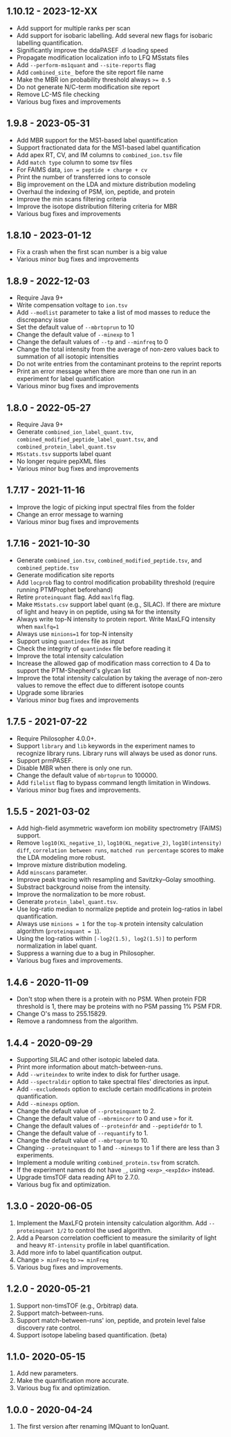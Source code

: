 ## 1.10.12 - 2023-12-XX
- Add support for multiple ranks per scan
- Add support for isobaric labelling. Add several new flags for isobaric labelling quantification.
- Significantly improve the ddaPASEF .d loading speed
- Propagate modification localization info to LFQ MSstats files
- Add `--perform-ms1quant` and `--site-reports` flag
- Add `combined_site_` before the site report file name
- Make the MBR ion probability threshold always `>= 0.5`
- Do not generate N/C-term modification site report
- Remove LC-MS file checking
- Various bug fixes and improvements

## 1.9.8 - 2023-05-31
- Add MBR support for the MS1-based label quantification
- Support fractionated data for the MS1-based label quantification
- Add apex RT, CV, and IM columns to `combined_ion.tsv` file
- Add `match type` column to some tsv files
- For FAIMS data, `ion = peptide + charge + cv`
- Print the number of transferred ions to console
- Big improvement on the LDA and mixture distribution modeling
- Overhaul the indexing of PSM, ion, peptide, and protein
- Improve the min scans filtering criteria
- Improve the isotope distribution filtering criteria for MBR
- Various bug fixes and improvements

## 1.8.10 - 2023-01-12
- Fix a crash when the first scan number is a big value
- Various minor bug fixes and improvements

## 1.8.9 - 2022-12-03
- Require Java 9+
- Write compensation voltage to `ion.tsv`
- Add `--modlist` parameter to take a list of mod masses to reduce the discrepancy issue
- Set the default value of `--mbrtoprun` to 10
- Change the default value of `--minexp` to 1
- Change the default values of `--tp` and `--minfreq` to 0
- Change the total intensity from the average of non-zero values back to summation of all isotopic intensities
- Do not write entries from the contaminant proteins to the reprint reports
- Print an error message when there are more than one run in an experiment for label quantification
- Various minor bug fixes and improvements

## 1.8.0 - 2022-05-27
- Require Java 9+
- Generate `combined_ion_label_quant.tsv`, `combined_modified_peptide_label_quant.tsv`, and `combined_protein_label_quant.tsv`
- `MSstats.tsv` supports label quant
- No longer require pepXML files
- Various minor bug fixes and improvements

## 1.7.17 - 2021-11-16
- Improve the logic of picking input spectral files from the folder
- Change an error message to warning
- Various minor bug fixes and improvements

## 1.7.16 - 2021-10-30
- Generate `combined_ion.tsv`, `combined_modified_peptide.tsv`, and `combined_peptide.tsv`
- Generate modification site reports
- Add `locprob` flag to control modification probability threshold (require running PTMProphet beforehand)
- Retire `proteinquant` flag. Add `maxlfq` flag.
- Make `MSstats.csv` support label quant (e.g., SILAC). If there are mixture of light and heavy in on peptide, using `NA` for the intensity
- Always write top-N intensity to protein report. Write MaxLFQ intensity when `maxlfq=1`
- Always use `minions=1` for top-N intensity
- Support using `quantindex` file as input
- Check the integrity of `quantindex` file before reading it
- Improve the total intensity calculation
- Increase the allowed gap of modification mass correction to 4 Da to support the PTM-Shepherd's glycan list
- Improve the total intensity calculation by taking the average of non-zero values to remove the effect due to different isotope counts
- Upgrade some libraries
- Various minor bug fixes and improvements

## 1.7.5 - 2021-07-22
- Require Philosopher 4.0.0+.
- Support `library` and `lib` keywords in the experiment names to recognize library runs. Library runs will always be used as donor runs.
- Support prmPASEF.
- Disable MBR when there is only one run.
- Change the default value of `mbrtoprun` to 100000.
- Add `filelist` flag to bypass command length limitation in Windows.
- Various minor bug fixes and improvements.

## 1.5.5 - 2021-03-02
- Add high-field asymmetric waveform ion mobility spectrometry (FAIMS) support.
- Remove `log10(KL_negative_1)`, `log10(KL_negative_2)`, `log10(intensity) diff`, `correlation between runs`, `matched run percentage` scores to make the LDA modeling more robust.
- Improve mixture distribution modeling.
- Add `minscans` parameter.
- Improve peak tracing with resampling and Savitzky–Golay smoothing.
- Substract background noise from the intensity.
- Improve the normalization to be more robust.
- Generate `protein_label_quant.tsv`. 
- Use log-ratio median to normalize peptide and protein log-ratios in label quantification.
- Always use `minions = 1` for the `top-N` protein intensity calculation algorithm (`proteinquant = 1`).
- Using the log-ratios within `[-log2(1.5), log2(1.5)]` to perform normalization in label quant.
- Suppress a warning due to a bug in Philosopher.
- Various bug fixes and improvements.

## 1.4.6 - 2020-11-09
- Don't stop when there is a protein with no PSM. When protein FDR threshold is 1, there may be proteins with no PSM passing 1% PSM FDR.
- Change O's mass to 255.15829.
- Remove a randomness from the algorithm.

## 1.4.4 - 2020-09-29
- Supporting SILAC and other isotopic labeled data.
- Print more information about match-between-runs.
- Add `--writeindex` to write index to disk for further usage.
- Add `--spectraldir` option to take spectral files' directories as input.
- Add `--excludemods` option to exclude certain modifications in protein quantification.
- Add `--minexps` option.
- Change the default value of `--proteinquant` to 2.
- Change the default value of `--mbrmincorr` to 0 and use `>` for it.
- Change the default values of `--proteinfdr` and `--peptidefdr` to 1.
- Change the default value of `--requantify` to 1.
- Change the default value of `--mbrtoprun` to 10.
- Changing `--proteinquant` to 1 and `--minexps` to 1 if there are less than 3 experiments.
- Implement a module writing `combined_protein.tsv` from scratch.
- If the experiment names do not have `_`, using `<exp>_<expIdx>` instead.
- Upgrade timsTOF data reading API to 2.7.0.
- Various bug fix and optimization.

## 1.3.0 - 2020-06-05
1. Implement the MaxLFQ protein intensity calculation algorithm. Add `--proteinquant 1/2` to control the used algorithm.
2. Add a Pearson correlation coefficient to measure the similarity of light and heavy `RT-intensity` profile in label quantification.
3. Add more info to label quantification output.
4. Change `> minFreq` to `>= minFreq`
5. Various bug fixes and improvements.

## 1.2.0 - 2020-05-21
1. Support non-timsTOF (e.g., Orbitrap) data. 
2. Support match-between-runs.
3. Support match-between-runs' ion, peptide, and protein level false discovery rate control.
4. Support isotope labeling based quantification. (beta)

## 1.1.0- 2020-05-15
1. Add new parameters.
2. Make the quantification more accurate.
3. Various bug fix and optimization.

## 1.0.0 - 2020-04-24
1. The first version after renaming IMQuant to IonQuant.